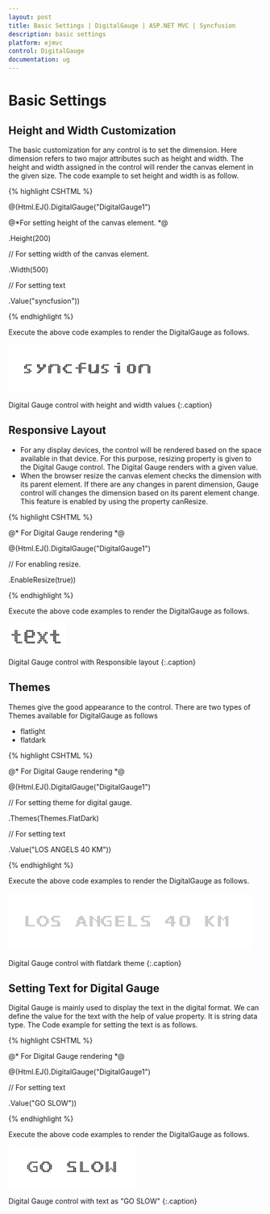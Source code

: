 ```yaml
---
layout: post
title: Basic Settings | DigitalGauge | ASP.NET MVC | Syncfusion
description: basic settings
platform: ejmvc
control: DigitalGauge
documentation: ug
---
```


# Basic Settings

## Height and Width Customization

The basic customization for any control is to set the dimension. Here dimension refers to two major attributes such as height and width. The height and width assigned in the control will render the canvas element in the given size. The code example to set height and width is as follow. 

{% highlight CSHTML %}

@(Html.EJ().DigitalGauge("DigitalGauge1")

@*For setting height of the canvas element. *@

.Height(200)

// For setting width of the canvas element.

.Width(500)

// For setting text

.Value("syncfusion"))

{% endhighlight %}

Execute the above code examples to render the DigitalGauge as follows. 



![](Basic-Settings_images/Basic-Settings_img1.png)

Digital Gauge control with height and width values
{:.caption}



## Responsive Layout

* For any display devices, the control will be rendered based on the space available in that device. For this purpose, resizing property is given to the Digital Gauge control. The Digital Gauge renders with a given value. 
* When the browser resize the canvas element checks the dimension with its parent element. If there are any changes in parent dimension, Gauge control will changes the dimension based on its parent element change. This feature is enabled by using the property canResize.



{% highlight CSHTML %}

@* For Digital Gauge rendering *@

@(Html.EJ().DigitalGauge("DigitalGauge1")

// For enabling resize.

.EnableResize(true))

{% endhighlight %}

Execute the above code examples to render the DigitalGauge as follows. 



![](Basic-Settings_images/Basic-Settings_img2.png)

Digital Gauge control with Responsible layout
{:.caption}



## Themes

Themes give the good appearance to the control. There are two types of Themes available for DigitalGauge as follows

* flatlight
* flatdark

{% highlight CSHTML %}

@* For Digital Gauge rendering *@

@(Html.EJ().DigitalGauge("DigitalGauge1")

// For setting theme for digital gauge.

.Themes(Themes.FlatDark)

// For setting text

.Value("LOS ANGELS 40 KM"))

{% endhighlight %}


Execute the above code examples to render the DigitalGauge as follows. 

![](Basic-Settings_images/Basic-Settings_img3.png)

Digital Gauge control with flatdark theme
{:.caption}


## Setting Text for Digital Gauge

Digital Gauge is mainly used to display the text in the digital format. We can define the value for the text with the help of value property. It is string data type. The Code example for setting the text is as follows.



{% highlight CSHTML %}

@* For Digital Gauge rendering  *@

@(Html.EJ().DigitalGauge("DigitalGauge1")

// For setting text

.Value("GO SLOW"))

{% endhighlight %}


Execute the above code examples to render the DigitalGauge as follows.


![](Basic-Settings_images/Basic-Settings_img4.png)

Digital Gauge control with text as "GO SLOW"
{:.caption}



